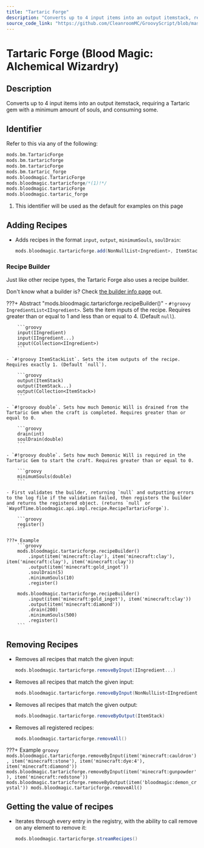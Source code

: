 ```yaml
---
title: "Tartaric Forge"
description: "Converts up to 4 input items into an output itemstack, requiring a Tartaric gem with a minimum amount of souls, and consuming some."
source_code_link: "https://github.com/CleanroomMC/GroovyScript/blob/master/src/main/java/com/cleanroommc/groovyscript/compat/mods/bloodmagic/TartaricForge.java"
---
```


# Tartaric Forge (Blood Magic: Alchemical Wizardry)

## Description

Converts up to 4 input items into an output itemstack, requiring a Tartaric gem with a minimum amount of souls, and consuming some.

## Identifier

Refer to this via any of the following:

```groovy hl_lines="6"
mods.bm.TartaricForge
mods.bm.tartaricforge
mods.bm.tartaricForge
mods.bm.tartaric_forge
mods.bloodmagic.TartaricForge
mods.bloodmagic.tartaricforge/*(1)!*/
mods.bloodmagic.tartaricForge
mods.bloodmagic.tartaric_forge
```

1. This identifier will be used as the default for examples on this page

## Adding Recipes

- Adds recipes in the format `input`, `output`, `minimumSouls`, `soulDrain`:

    ```groovy
    mods.bloodmagic.tartaricforge.add(NonNullList<Ingredient>, ItemStack, double, double)
    ```


### Recipe Builder

Just like other recipe types, the Tartaric Forge also uses a recipe builder.

Don't know what a builder is? Check [the builder info page](../../../groovy/builder.md) out.

???+ Abstract "mods.bloodmagic.tartaricforge.recipeBuilder()"
    - `#!groovy IngredientList<IIngredient>`. Sets the item inputs of the recipe. Requires greater than or equal to 1 and less than or equal to 4. (Default `null`).

        ```groovy
        input(IIngredient)
        input(IIngredient...)
        input(Collection<IIngredient>)
        ```

    - `#!groovy ItemStackList`. Sets the item outputs of the recipe. Requires exactly 1. (Default `null`).

        ```groovy
        output(ItemStack)
        output(ItemStack...)
        output(Collection<ItemStack>)
        ```

    - `#!groovy double`. Sets how much Demonic Will is drained from the Tartaric Gem when the craft is completed. Requires greater than or equal to 0.

        ```groovy
        drain(int)
        soulDrain(double)
        ```

    - `#!groovy double`. Sets how much Demonic Will is required in the Tartaric Gem to start the craft. Requires greater than or equal to 0.

        ```groovy
        minimumSouls(double)
        ```

    - First validates the builder, returning `null` and outputting errors to the log file if the validation failed, then registers the builder and returns the registered object. (returns `null` or `WayofTime.bloodmagic.api.impl.recipe.RecipeTartaricForge`).

        ```groovy
        register()
        ```

    ???+ Example
        ```groovy
        mods.bloodmagic.tartaricforge.recipeBuilder()
            .input(item('minecraft:clay'), item('minecraft:clay'), item('minecraft:clay'), item('minecraft:clay'))
            .output(item('minecraft:gold_ingot'))
            .soulDrain(5)
            .minimumSouls(10)
            .register()

        mods.bloodmagic.tartaricforge.recipeBuilder()
            .input(item('minecraft:gold_ingot'), item('minecraft:clay'))
            .output(item('minecraft:diamond'))
            .drain(200)
            .minimumSouls(500)
            .register()
        ```



## Removing Recipes

- Removes all recipes that match the given input:

    ```groovy
    mods.bloodmagic.tartaricforge.removeByInput(IIngredient...)
    ```

- Removes all recipes that match the given input:

    ```groovy
    mods.bloodmagic.tartaricforge.removeByInput(NonNullList<IIngredient>)
    ```

- Removes all recipes that match the given output:

    ```groovy
    mods.bloodmagic.tartaricforge.removeByOutput(ItemStack)
    ```

- Removes all registered recipes:

    ```groovy
    mods.bloodmagic.tartaricforge.removeAll()
    ```

???+ Example
    ```groovy
    mods.bloodmagic.tartaricforge.removeByInput(item('minecraft:cauldron'), item('minecraft:stone'), item('minecraft:dye:4'), item('minecraft:diamond'))
    mods.bloodmagic.tartaricforge.removeByInput(item('minecraft:gunpowder'), item('minecraft:redstone'))
    mods.bloodmagic.tartaricforge.removeByOutput(item('bloodmagic:demon_crystal'))
    mods.bloodmagic.tartaricforge.removeAll()
    ```

## Getting the value of recipes

- Iterates through every entry in the registry, with the ability to call remove on any element to remove it:

    ```groovy
    mods.bloodmagic.tartaricforge.streamRecipes()
    ```
